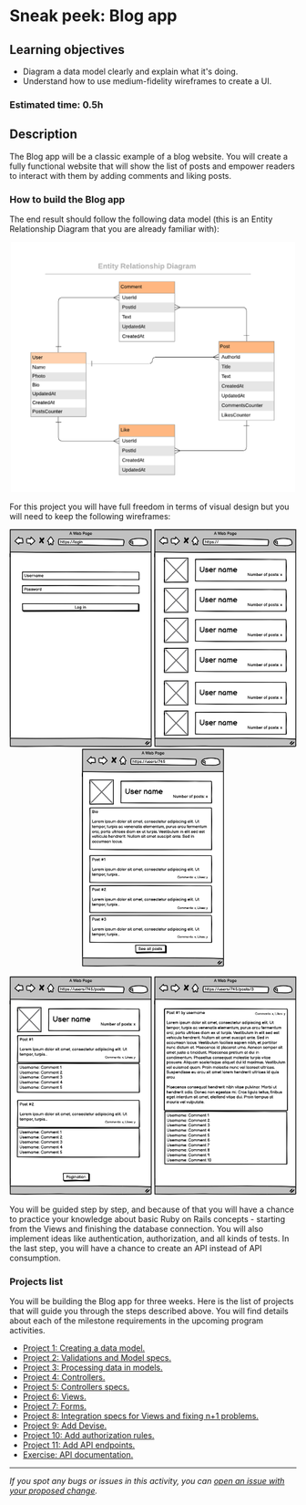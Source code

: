 # Sneak peek: Blog app

## Learning objectives

- Diagram a data model clearly and explain what it's doing.
- Understand how to use medium-fidelity wireframes to create a UI.

### Estimated time: 0.5h

## Description

The Blog app will be a classic example of a blog website. You will create a fully functional website that will show the list of posts and empower readers to interact with them by adding comments and liking posts.

### How to build the Blog app

The end result should follow the following data model (this is an Entity Relationship Diagram that you are already familiar with):

<p align="center">
  <img src="./images/blog_app_erd_v1_1.png" alt="Data model"  width="500px"  />
</p>

For this project you will have full freedom in terms of visual design but you will need to keep the following wireframes:

<p align="center">
  <img src="./images/blog_login.png" alt="Login page wireframe" width="250px" />
  <img src="./images/blog_root_users.png" alt="All users page wireframe"  width="250px"  />
  <img src="./images/blog_user_page.png" alt="Single user page wireframe"  width="250px"  />
</p>

<p align="center">
  <img src="./images/blog_user_all_posts.png" alt="All posts by a given user page wireframe"  width="250px"  />
  <img src="./images/blog_single_post.png" alt="Single post page wireframe"  width="250px"  />
</p>

You will be guided step by step, and because of that you will have a chance to practice your knowledge about basic Ruby on Rails concepts - starting from the Views and finishing the database connection. You will also implement ideas like authentication, authorization, and all kinds of tests. In the last step, you will have a chance to create an API instead of API consumption.

### Projects list

You will be building the Blog app for three weeks. Here is the list of projects that will guide you through the steps described above. You will find details about each of the milestone requirements in the upcoming program activities.

- [Project 1: Creating a data model.](https://github.com/microverseinc/curriculum-rails/blob/main/blog-app/projects/creating_data_model_project_v1_2.md)
- [Project 2: Validations and Model specs.](https://github.com/microverseinc/curriculum-rails/blob/main/blog-app/projects/Processing_data_model_project_v1_1.md)
- [Project 3: Processing data in models.](https://github.com/microverseinc/curriculum-rails/blob/main/blog-app/blog_app_validations_model_spec.md)
- [Project 4: Controllers.](https://github.com/microverseinc/curriculum-rails/blob/main/blog-app/projects/Setup_Controllers_project_v1_1.md)
- [Project 5: Controllers specs.](https://github.com/microverseinc/curriculum-rails/blob/main/blog-app/projects/controller_specs_project.md)
- [Project 6: Views.](https://github.com/microverseinc/curriculum-rails/blob/main/blog-app/projects/Views_project.md)
- [Project 7: Forms.](https://github.com/microverseinc/curriculum-rails/blob/main/blog-app/projects/forms_project_v1_1.md)
- [Project 8: Integration specs for Views and fixing n+1 problems.](https://github.com/microverseinc/curriculum-rails/blob/main/blog-app/projects/intergration_spec_and_n_1_project.md)
- [Project 9: Add Devise.](https://github.com/microverseinc/curriculum-rails/blob/main/blog-app/blog_app_devise.md)
- [Project 10: Add authorization rules.](https://github.com/microverseinc/curriculum-rails/blob/main/blog-app/blog_app_add_authorization.md)
- [Project 11: Add API endpoints.](https://github.com/microverseinc/curriculum-rails/blob/main/blog-app/blog_app_api_endpoints.md)
- [Exercise: API documentation.](https://github.com/microverseinc/curriculum-rails/blob/main/blog-app/blog_app_api_documentation.md)





------

_If you spot any bugs or issues in this activity, you can [open an issue with your proposed change](https://github.com/microverseinc/curriculum-transversal-skills/blob/main/git-github/articles/open_issue.md)._
